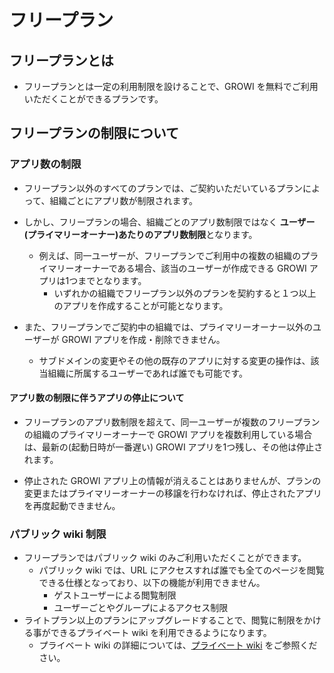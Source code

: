 # フリープラン

## フリープランとは

- フリープランとは一定の利用制限を設けることで、GROWI を無料でご利用いただくことができるプランです。  

## フリープランの制限について

### アプリ数の制限

- フリープラン以外のすべてのプランでは、ご契約いただいているプランによって、組織ごとにアプリ数が制限されます。
- しかし、フリープランの場合、組織ごとのアプリ数制限ではなく **ユーザー(プライマリーオーナー)あたりのアプリ数制限**となります。
  - 例えば、同一ユーザーが、フリープランでご利用中の複数の組織のプライマリーオーナーである場合、該当のユーザーが作成できる GROWI アプリは1つまでとなります。
    - いずれかの組織でフリープラン以外のプランを契約すると１つ以上のアプリを作成することが可能となります。

- また、フリープランでご契約中の組織では、プライマリーオーナー以外のユーザーが GROWI アプリを作成・削除できません。  
  - サブドメインの変更やその他の既存のアプリに対する変更の操作は、該当組織に所属するユーザーであれば誰でも可能です。

#### アプリ数の制限に伴うアプリの停止について

- フリープランのアプリ数制限を超えて、同一ユーザーが複数のフリープランの組織のプライマリーオーナーで GROWI アプリを複数利用している場合は、最新の(起動日時が一番遅い) GROWI アプリを1つ残し、その他は停止されます。
<!-- textlint-disable weseek/ja-no-redundant-expression -->
- 停止された GROWI アプリ上の情報が消えることはありませんが、プランの変更またはプライマリーオーナーの移譲を行わなければ、停止されたアプリを再度起動できません。
<!-- textlint-enable weseek/ja-no-redundant-expression -->
### パブリック wiki 制限

- フリープランではパブリック wiki のみご利用いただくことができます。
  - パブリック wiki では、URL にアクセスすれば誰でも全てのページを閲覧できる仕様となっており、以下の機能が利用できません。
    - ゲストユーザーによる閲覧制限
    - ユーザーごとやグループによるアクセス制限
- ライトプラン以上のプランにアップグレードすることで、閲覧に制限をかける事ができるプライベート wiki を利用できるようになります。
  - プライベート wiki の詳細については、[プライベート wiki](/ja/cloud/private-wiki.html) をご参照ください。
